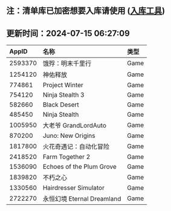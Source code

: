 ## 注：清单库已加密想要入库请使用 ([入库工具](https://github.com/BlankTMing/ManifestAutoUpdate/releases))

## 更新时间：2024-07-15 06:27:09
| AppID | 名称 | 类型  |
| :-------------------- | :----------------------------- | :----------- |
| 2593370 | 饿殍：明末千里行| Game |
| 1254120 | 神佑释放| Game |
| 774861 | Project Winter| Game |
| 754120 | Ninja Stealth 3| Game |
| 582660 | Black Desert| Game |
| 485450 | Ninja Stealth| Game |
| 1005950 | 大老爷 GrandLordAuto| Game |
| 870200 | Juno: New Origins| Game |
| 1817800 | 火花奇遇记：自动化冒险| Game |
| 2418520 | Farm Together 2| Game |
| 1536090 | Echoes of the Plum Grove| Game |
| 1839820 | 不朽之心| Game |
| 1330560 | Hairdresser Simulator| Game |
| 2722270 | 永恒幻境 Eternal Dreamland| Game |
